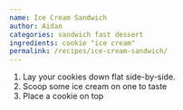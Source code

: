 ```yaml
---
name: Ice Cream Sandwich
author: Aidan
categories: sandwich fast dessert
ingredients: cookie "ice cream"
permalink: /recipes/ice-cream-sandwich/
---
```

1. Lay your cookies down flat side-by-side.
2. Scoop some ice cream on one to taste
3. Place a cookie on top
